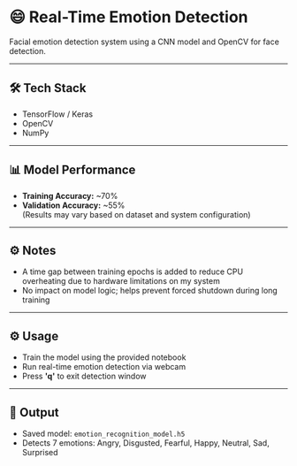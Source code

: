 # 😄 Real-Time Emotion Detection

Facial emotion detection system using a CNN model and OpenCV for face detection.

---

## 🛠️ Tech Stack

- TensorFlow / Keras  
- OpenCV  
- NumPy  

---

## 📊 Model Performance

- **Training Accuracy:** ~70%  
- **Validation Accuracy:** ~55%  
(Results may vary based on dataset and system configuration)  

---

## ⚙️ Notes

- A time gap between training epochs is added to reduce CPU overheating due to hardware limitations on my system  
- No impact on model logic; helps prevent forced shutdown during long training  

---

## ⚙️ Usage

- Train the model using the provided notebook 
- Run real-time emotion detection via webcam  
- Press **'q'** to exit detection window  

---

## 📁 Output

- Saved model: `emotion_recognition_model.h5`  
- Detects 7 emotions: Angry, Disgusted, Fearful, Happy, Neutral, Sad, Surprised  
